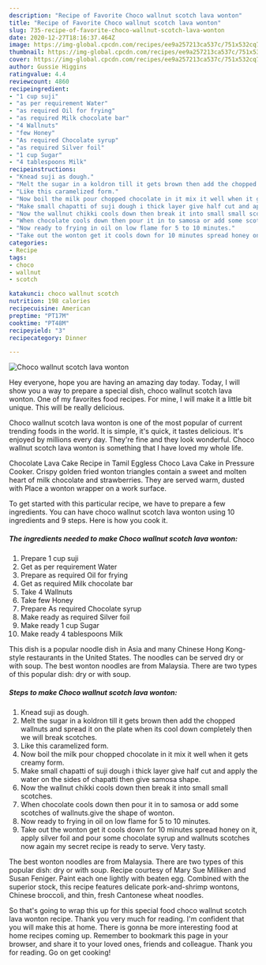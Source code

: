```yaml
---
description: "Recipe of Favorite Choco wallnut scotch lava wonton"
title: "Recipe of Favorite Choco wallnut scotch lava wonton"
slug: 735-recipe-of-favorite-choco-wallnut-scotch-lava-wonton
date: 2020-12-27T18:16:37.464Z
image: https://img-global.cpcdn.com/recipes/ee9a257213ca537c/751x532cq70/choco-wallnut-scotch-lava-wonton-recipe-main-photo.jpg
thumbnail: https://img-global.cpcdn.com/recipes/ee9a257213ca537c/751x532cq70/choco-wallnut-scotch-lava-wonton-recipe-main-photo.jpg
cover: https://img-global.cpcdn.com/recipes/ee9a257213ca537c/751x532cq70/choco-wallnut-scotch-lava-wonton-recipe-main-photo.jpg
author: Gussie Higgins
ratingvalue: 4.4
reviewcount: 4860
recipeingredient:
- "1 cup suji"
- "as per requirement Water"
- "as required Oil for frying"
- "as required Milk chocolate bar"
- "4 Wallnuts"
- "few Honey"
- "As required Chocolate syrup"
- "as required Silver foil"
- "1 cup Sugar"
- "4 tablespoons Milk"
recipeinstructions:
- "Knead suji as dough."
- "Melt the sugar in a koldron till it gets brown then add the chopped wallnuts and spread it on the plate when its cool down completely then we will break scotches."
- "Like this caramelized form."
- "Now boil the milk pour chopped chocolate in it mix it well when it gets creamy form."
- "Make small chapatti of suji dough i thick layer give half cut and apply the water on the sides of chapatti then give samosa shape."
- "Now the wallnut chikki cools down then break it into small small scotches."
- "When chocolate cools down then pour it in to samosa or add some scotches of wallnuts.give the shape of wonton."
- "Now ready to frying in oil on low flame for 5 to 10 minutes."
- "Take out the wonton get it cools down for 10 minutes spread honey on it, apply silver foil and pour some chocolate syrup and wallnuts scotches now again my secret recipe is ready to serve. Very tasty."
categories:
- Recipe
tags:
- choco
- wallnut
- scotch

katakunci: choco wallnut scotch 
nutrition: 198 calories
recipecuisine: American
preptime: "PT17M"
cooktime: "PT48M"
recipeyield: "3"
recipecategory: Dinner

---
```



![Choco wallnut scotch lava wonton](https://img-global.cpcdn.com/recipes/ee9a257213ca537c/751x532cq70/choco-wallnut-scotch-lava-wonton-recipe-main-photo.jpg)

Hey everyone, hope you are having an amazing day today. Today, I will show you a way to prepare a special dish, choco wallnut scotch lava wonton. One of my favorites food recipes. For mine, I will make it a little bit unique. This will be really delicious.

Choco wallnut scotch lava wonton is one of the most popular of current trending foods in the world. It is simple, it's quick, it tastes delicious. It's enjoyed by millions every day. They're fine and they look wonderful. Choco wallnut scotch lava wonton is something that I have loved my whole life.

Chocolate Lava Cake Recipe in Tamil Eggless Choco Lava Cake in Pressure Cooker. Crispy golden fried wonton triangles contain a sweet and molten heart of milk chocolate and strawberries. They are served warm, dusted with Place a wonton wrapper on a work surface.


To get started with this particular recipe, we have to prepare a few ingredients. You can have choco wallnut scotch lava wonton using 10 ingredients and 9 steps. Here is how you cook it.

<!--inarticleads1-->

##### The ingredients needed to make Choco wallnut scotch lava wonton:

1. Prepare 1 cup suji
1. Get as per requirement Water
1. Prepare as required Oil for frying
1. Get as required Milk chocolate bar
1. Take 4 Wallnuts
1. Take few Honey
1. Prepare As required Chocolate syrup
1. Make ready as required Silver foil
1. Make ready 1 cup Sugar
1. Make ready 4 tablespoons Milk


This dish is a popular noodle dish in Asia and many Chinese Hong Kong-style restaurants in the United States. The noodles can be served dry or with soup. The best wonton noodles are from Malaysia. There are two types of this popular dish: dry or with soup. 

<!--inarticleads2-->

##### Steps to make Choco wallnut scotch lava wonton:

1. Knead suji as dough.
1. Melt the sugar in a koldron till it gets brown then add the chopped wallnuts and spread it on the plate when its cool down completely then we will break scotches.
1. Like this caramelized form.
1. Now boil the milk pour chopped chocolate in it mix it well when it gets creamy form.
1. Make small chapatti of suji dough i thick layer give half cut and apply the water on the sides of chapatti then give samosa shape.
1. Now the wallnut chikki cools down then break it into small small scotches.
1. When chocolate cools down then pour it in to samosa or add some scotches of wallnuts.give the shape of wonton.
1. Now ready to frying in oil on low flame for 5 to 10 minutes.
1. Take out the wonton get it cools down for 10 minutes spread honey on it, apply silver foil and pour some chocolate syrup and wallnuts scotches now again my secret recipe is ready to serve. Very tasty.


The best wonton noodles are from Malaysia. There are two types of this popular dish: dry or with soup. Recipe courtesy of Mary Sue Milliken and Susan Feniger. Paint each one lightly with beaten egg. Combined with the superior stock, this recipe features delicate pork-and-shrimp wontons, Chinese broccoli, and thin, fresh Cantonese wheat noodles. 

So that's going to wrap this up for this special food choco wallnut scotch lava wonton recipe. Thank you very much for reading. I'm confident that you will make this at home. There is gonna be more interesting food at home recipes coming up. Remember to bookmark this page in your browser, and share it to your loved ones, friends and colleague. Thank you for reading. Go on get cooking!
